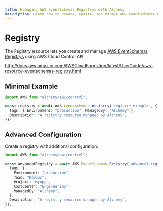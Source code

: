 ```yaml
---
title: Managing AWS EventSchemas Registrys with Alchemy
description: Learn how to create, update, and manage AWS EventSchemas Registrys using Alchemy Cloud Control.
---
```


# Registry

The Registry resource lets you create and manage [AWS EventSchemas Registrys](https://docs.aws.amazon.com/eventschemas/latest/userguide/) using AWS Cloud Control API.

http://docs.aws.amazon.com/AWSCloudFormation/latest/UserGuide/aws-resource-eventschemas-registry.html

## Minimal Example

```ts
import AWS from "alchemy/aws/control";

const registry = await AWS.EventSchemas.Registry("registry-example", {
  Tags: { Environment: "production", ManagedBy: "Alchemy" },
  Description: "A registry resource managed by Alchemy",
});
```

## Advanced Configuration

Create a registry with additional configuration:

```ts
import AWS from "alchemy/aws/control";

const advancedRegistry = await AWS.EventSchemas.Registry("advanced-registry", {
  Tags: {
    Environment: "production",
    Team: "DevOps",
    Project: "MyApp",
    CostCenter: "Engineering",
    ManagedBy: "Alchemy",
  },
  Description: "A registry resource managed by Alchemy",
});
```

